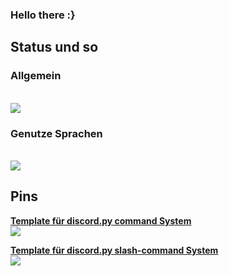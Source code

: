 ### Hello there :}


## Status und so

### Allgemein
<br>
<a href="https://github.com/404kuso/404kuso/">
   <img src="https://github-readme-stats.vercel.app/api?username=404kuso&hide=prs&hide_border=true&count_private=true&theme=dark&show_icons=true">
</a>

### Genutze Sprachen
<br>
<a href="https://github.com/404kuso/404kuso/">
   <img src="https://github-readme-stats.vercel.app/api/top-langs/?username=404kuso&theme=dark&hide_border=true">
</a>
   
   
## Pins


[**Template für discord.py command System**](https://github.com/404kuso/discord-py-command_system)
<br>
<a href="https://github.com/404kuso/discord-py-command_system">
   <img src="https://github-readme-stats.vercel.app/api/pin/?username=404kuso&repo=discord-py-command_system&theme=dark&hide_border=true">
</a>


[**Template für discord.py slash-command System**](https://github.com/404kuso/discord-py-slash)
<a href="https://github.com/404kuso/discord-py-slash">
<br>
   <img src="https://github-readme-stats.vercel.app/api/pin/?username=404kuso&repo=discord-py-slash&theme=dark&hide_border=true">
</a>
<!--
**404kuso/404kuso** is a ✨ _special_ ✨ repository because its `README.md` (this file) appears on your GitHub profile.

